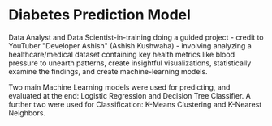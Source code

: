 # Diabetes Prediction Model
Data Analyst and Data Scientist-in-training doing a guided project - credit to YouTuber "Developer Ashish" (Ashish Kushwaha) - involving analyzing a healthcare/medical dataset containing key health metrics like blood pressure to unearth patterns, create insightful visualizations, statistically examine the findings, and create machine-learning models.

Two main Machine Learning models were used for predicting, and evaluated at the end: Logistic Regression and Decision Tree Classifier. A further two were used for Classification: K-Means Clustering and K-Nearest Neighbors.
